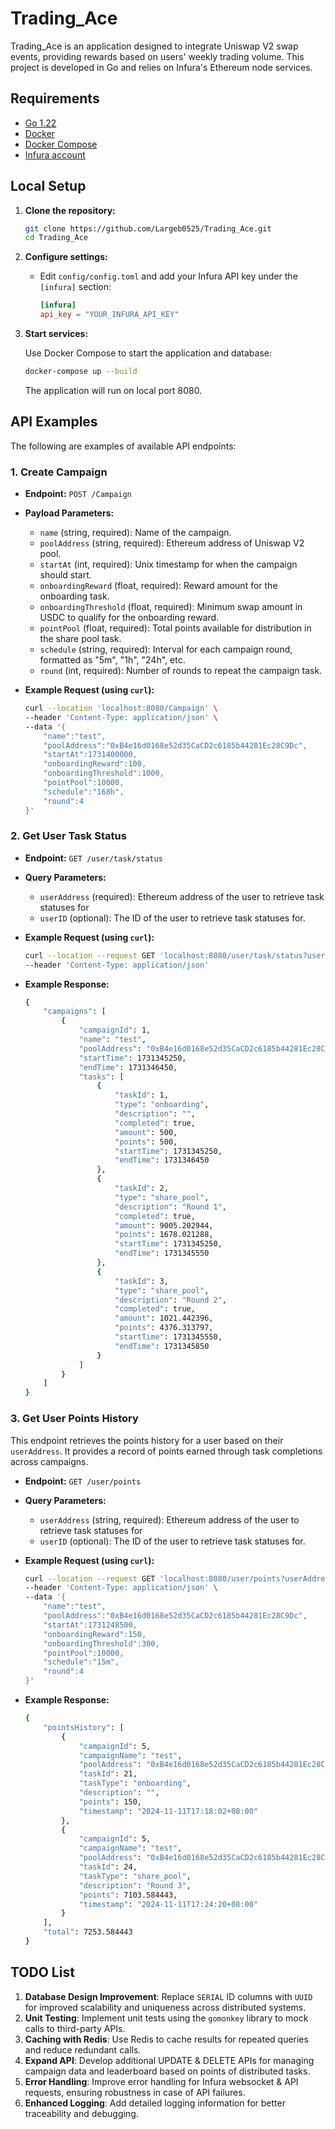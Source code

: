 # Trading_Ace

Trading_Ace is an application designed to integrate Uniswap V2 swap events, providing rewards based on users' weekly trading volume. This project is developed in Go and relies on Infura's Ethereum node services.

## Requirements

- [Go 1.22](https://golang.org/dl/)
- [Docker](https://www.docker.com/get-started)
- [Docker Compose](https://docs.docker.com/compose/install/)
- [Infura account](https://www.infura.io/zh)

## Local Setup

1. **Clone the repository:**

    ```bash
    git clone https://github.com/Largeb0525/Trading_Ace.git
    cd Trading_Ace
    ```

2. **Configure settings:**

    - Edit `config/config.toml` and add your Infura API key under the `[infura]` section:   

        ```toml
        [infura]
        api_key = "YOUR_INFURA_API_KEY"
        ```

3. **Start services:**

    Use Docker Compose to start the application and database:

    ```bash
    docker-compose up --build
    ```
    The application will run on local port 8080.

## API Examples

The following are examples of available API endpoints:

### 1. **Create Campaign**

- **Endpoint:** `POST /Campaign`
- **Payload Parameters:**
    - `name` (string, required): Name of the campaign.
    - `poolAddress` (string, required): Ethereum address of Uniswap V2 pool.
    - `startAt` (int, required): Unix timestamp for when the campaign should start.
    - `onboardingReward` (float, required): Reward amount for the onboarding task.
    - `onboardingThreshold` (float, required): Minimum swap amount in USDC to qualify for the onboarding reward.
    - `pointPool` (float, required): Total points available for distribution in the share pool task.
    - `schedule` (string, required): Interval for each campaign round, formatted as "5m", "1h", "24h", etc.
    - `round` (int, required): Number of rounds to repeat the campaign task.

- **Example Request (using `curl`):**

    ```bash
    curl --location 'localhost:8080/Campaign' \
    --header 'Content-Type: application/json' \
    --data '{
        "name":"test",
        "poolAddress":"0xB4e16d0168e52d35CaCD2c6185b44281Ec28C9Dc",
        "startAt":1731400000,
        "onboardingReward":100,
        "onboardingThreshold":1000,
        "pointPool":10000,
        "schedule":"168h",
        "round":4
    }'
    ```

### 2. **Get User Task Status**

- **Endpoint:** `GET /user/task/status`
- **Query Parameters:**
    - `userAddress` (required): Ethereum address of the user to retrieve task statuses for
    - `userID` (optional): The ID of the user to retrieve task statuses for.

- **Example Request (using `curl`):**

    ```bash
    curl --location --request GET 'localhost:8080/user/task/status?userAddress=0xa69babef1ca67a37ffaf7a485dfff3382056e78c' \
    --header 'Content-Type: application/json'
    ```

- **Example Response:**

    ```bash
    {
        "campaigns": [
            {
                "campaignId": 1,
                "name": "test",
                "poolAddress": "0xB4e16d0168e52d35CaCD2c6185b44281Ec28C9Dc",
                "startTime": 1731345250,
                "endTime": 1731346450,
                "tasks": [
                    {
                        "taskId": 1,
                        "type": "onboarding",
                        "description": "",
                        "completed": true,
                        "amount": 500,
                        "points": 500,
                        "startTime": 1731345250,
                        "endTime": 1731346450
                    },
                    {
                        "taskId": 2,
                        "type": "share_pool",
                        "description": "Round 1",
                        "completed": true,
                        "amount": 9005.202944,
                        "points": 1678.021288,
                        "startTime": 1731345250,
                        "endTime": 1731345550
                    },
                    {
                        "taskId": 3,
                        "type": "share_pool",
                        "description": "Round 2",
                        "completed": true,
                        "amount": 1021.442396,
                        "points": 4376.313797,
                        "startTime": 1731345550,
                        "endTime": 1731345850
                    }
                ]
            }
        ]
    }
    ```

### 3. **Get User Points History**

This endpoint retrieves the points history for a user based on their `userAddress`. It provides a record of points earned through task completions across campaigns.

- **Endpoint:** `GET /user/points`
- **Query Parameters:**
    - `userAddress` (string, required): Ethereum address of the user to retrieve task statuses for
    - `userID` (optional): The ID of the user to retrieve task statuses for.

- **Example Request (using `curl`):**

    ```bash
    curl --location --request GET 'localhost:8080/user/points?userAddress=0xa69babef1ca67a37ffaf7a485dfff3382056e78c' \
    --header 'Content-Type: application/json' \
    --data '{
        "name":"test",
        "poolAddress":"0xB4e16d0168e52d35CaCD2c6185b44281Ec28C9Dc",
        "startAt":1731248500,
        "onboardingReward":150,
        "onboardingThreshold":300,
        "pointPool":10000,
        "schedule":"15m",
        "round":4
    }'
    ```

- **Example Response:**

    ```bash
    {
        "pointsHistory": [
            {
                "campaignId": 5,
                "campaignName": "test",
                "poolAddress": "0xB4e16d0168e52d35CaCD2c6185b44281Ec28C9Dc",
                "taskId": 21,
                "taskType": "onboarding",
                "description": "",
                "points": 150,
                "timestamp": "2024-11-11T17:18:02+08:00"
            },
            {
                "campaignId": 5,
                "campaignName": "test",
                "poolAddress": "0xB4e16d0168e52d35CaCD2c6185b44281Ec28C9Dc",
                "taskId": 24,
                "taskType": "share_pool",
                "description": "Round 3",
                "points": 7103.584443,
                "timestamp": "2024-11-11T17:24:20+08:00"
            }
        ],
        "total": 7253.584443
    }
    ```

## TODO List

1. **Database Design Improvement**: Replace `SERIAL` ID columns with `UUID` for improved scalability and uniqueness across distributed systems.
2. **Unit Testing**: Implement unit tests using the `gomonkey` library to mock calls to third-party APIs.
3. **Caching with Redis**: Use Redis to cache results for repeated queries and reduce redundant calls.
4. **Expand API**: Develop additional UPDATE & DELETE APIs for managing campaign data and leaderboard based on points of distributed tasks.
5. **Error Handling**: Improve error handling for Infura websocket & API requests, ensuring robustness in case of API failures.
6. **Enhanced Logging**: Add detailed logging information for better traceability and debugging.


